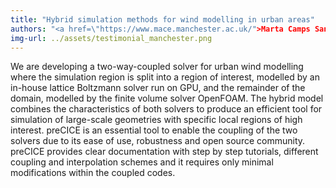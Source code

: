 ```yaml
---
title: "Hybrid simulation methods for wind modelling in urban areas"
authors: "<a href=\"https://www.mace.manchester.ac.uk/">Marta Camps Santasmasas</a>, Aerodynamics research group, MACE, The University of Manchester, UK"
img-url: ../assets/testimonial_manchester.png
---
```

We are developing a two-way-coupled solver for urban wind modelling where the simulation region is split into a region of interest, modelled by an in-house lattice Boltzmann solver run on GPU, and the remainder of the domain, modelled by the finite volume solver OpenFOAM. The hybrid model combines the characteristics of both solvers to produce an efficient tool for simulation of large-scale geometries with specific local regions of high interest. preCICE is an essential tool to enable the coupling of the two solvers due to its ease of use, robustness and open source community. preCICE provides clear documentation with step by step tutorials, different coupling and interpolation schemes and it requires only minimal modifications within the coupled codes. 

